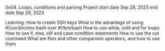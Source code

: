 0x04. Loops, conditions and parsing
Project start date Sep 28, 2023
	end date Sep 29, 2023

Learning:
How to create SSH keys
What is the advantage of using #!/usr/bin/env bash over #!/bin/bash
How to use while, until and for loops
How to use if, else, elif and case condition statements
How to use the cut command
What are files and other comparison operators, and how to use them
